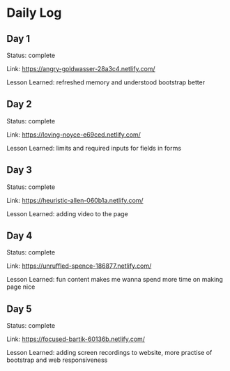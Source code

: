 # Daily Log

## Day 1
Status: complete

Link: https://angry-goldwasser-28a3c4.netlify.com/

Lesson Learned: refreshed memory and understood bootstrap better

## Day 2
Status: complete

Link: https://loving-noyce-e69ced.netlify.com/

Lesson Learned: limits and required inputs for fields in forms

## Day 3
Status: complete

Link: https://heuristic-allen-060b1a.netlify.com/

Lesson Learned: adding video to the page
## Day 4
Status: complete

Link: https://unruffled-spence-186877.netlify.com/

Lesson Learned: fun content makes me wanna spend more time on making page nice

## Day 5
Status: complete

Link: https://focused-bartik-60136b.netlify.com/

Lesson Learned: adding screen recordings to website, more practise of bootstrap and web responsiveness
